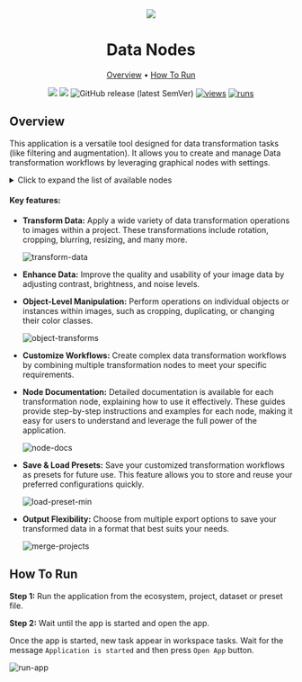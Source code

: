 <div align="center" markdown>

<img src="https://github.com/supervisely-ecosystem/data-nodes/assets/48913536/73838fba-d57b-4405-9db5-80e3514f9983"/>

# Data Nodes
  
<p align="center">
  <a href="#Overview">Overview</a> •
  <a href="#How-To-Run">How To Run</a>
</p>

[![](https://img.shields.io/badge/supervisely-ecosystem-brightgreen)](https://ecosystem.supervisely.com/apps/supervisely-ecosystem/data-nodes)
[![](https://img.shields.io/badge/slack-chat-green.svg?logo=slack)](https://supervisely.com/slack)
![GitHub release (latest SemVer)](https://img.shields.io/github/v/release/supervisely-ecosystem/data-nodes)
[![views](https://app.supervise.ly/img/badges/views/supervisely-ecosystem/data-nodes.png)](https://supervisely.com)
[![runs](https://app.supervise.ly/img/badges/runs/supervisely-ecosystem/data-nodes.png)](https://supervisely.com)

</div>

## Overview

This application is a versatile tool designed for data transformation tasks (like filtering and augmentation). It allows you to create and manage Data transformation workflows by leveraging graphical nodes with settings.

<details>
<summary>Click to expand the list of available nodes</summary>

Input:

- [Images Project](/src/ui/dtl/actions/data/README.md#images-project)

Pixel-level transformations:

- [Blur](/src/ui/dtl/actions/blur/README.md#blur)
- [Contrast Brightness](/src/ui/dtl/actions/contrast_brightness/README.md#contrast-and-brightness)
- [Noise](/src/ui/dtl/actions/noise/README.md#noise)

Spatial-level transformations:

- [Crop](/src/ui/dtl/actions/crop/README.md#crop)
- [Flip](/src/ui/dtl/actions/flip/README.md#flip)
- [Instances Crop](/src/ui/dtl/actions/instances_crop/README.md#instances-crop)
- [Multiply](/src/ui/dtl/actions/multiply/README.md#multiply)
- [Resize](/src/ui/dtl/actions/resize/README.md#resize)
- [Rotate](/src/ui/dtl/actions/rotate/README.md#rotate)
- [Sliding Window](/src/ui/dtl/actions/sliding_window/README.md#sliding-window)

Annotation-level transformations:

- [Approx Vector](/src/ui/dtl/actions/approx_vector/README.md#approx-vector)
- [Background](/src/ui/dtl/actions/background/README.md#background)
- [BBox](/src/ui/dtl/actions/bbox/README.md#bounding-box)
- [Mask to Lines](/src/ui/dtl/actions/bitmap2lines/README.md#mask-to-lines)
- [Bbox to Polygon](/src/ui/dtl/actions/bbox2poly/README.md#bbox-to-polygon)
- [Bitwise Masks](/src/ui/dtl/actions/bitwise_masks/README.md#bitwise-masks)
- [Change Classes Colors](/src/ui/dtl/actions/color_class/README.md#change-classes-colors)
- [Drop By Class](/src/ui/dtl/actions/drop_obj_by_class/README.md#drop-by-class)
- [Drop Lines By Length](/src/ui/dtl/actions/drop_lines_by_length/README.md#drop-lines-by-length)
- [Drop Noise](/src/ui/dtl/actions/drop_noise/README.md#drop-noise)
- [Duplicate Objects](/src/ui/dtl/actions/duplicate_objects/README.md#duplicate-objects)
- [Mask to Polygon](/src/ui/dtl/actions/find_contours/README.md#mask-to-polygon)
- [Line to Mask](/src/ui/dtl/actions/line2bitmap/README.md#line-to-mask)
- [Merge Masks](/src/ui/dtl/actions/merge_bitmaps/README.md#merge-masks)
- [ObjectsFilter](/src/ui/dtl/actions/objects_filter/README.md#objects-filter)
- [Polygon to Mask](/src/ui/dtl/actions/poly2bitmap/README.md#polygon-to-mask)
- [Random Colors](/src/ui/dtl/actions/random_color/README.md#random_color)
- [Rasterize](/src/ui/dtl/actions/rasterize/README.md#rasterize)
- [Rename](/src/ui/dtl/actions/rename/README.md#rename)
- [Skeletonize](/src/ui/dtl/actions/skeletonize/README.md#skeletonize)
- [Split Masks](/src/ui/dtl/actions/split_masks/README.md#split-masks)
- [Tag](/src/ui/dtl/actions/tag/README.md#tag)

Other:

- [Dataset](/src/ui/dtl/actions/dataset/README.md#dataset)
- [Dummy](/src/ui/dtl/actions/dummy/README.md#dummy)
- [If](/src/ui/dtl/actions/if_action/README.md#if-action)

Output:

- [Export Archive](/src/ui/dtl/actions/save/README.md#export-archive)
- [Export Archive with Masks](/src/ui/dtl/actions/save_masks/README.md#export-archive-with-masks)
- [New Project](/src/ui/dtl/actions/supervisely/README.md#new-project)

</details>

#### Key features:

- **Transform Data:** Apply a wide variety of data transformation operations to images within a project. These transformations include rotation, cropping, blurring, resizing, and many more.

  ![transform-data](https://github.com/supervisely-ecosystem/data-nodes/assets/48913536/6b1fb925-1961-44cc-be6c-2777294f7f06)

- **Enhance Data:** Improve the quality and usability of your image data by adjusting contrast, brightness, and noise levels.

- **Object-Level Manipulation:** Perform operations on individual objects or instances within images, such as cropping, duplicating, or changing their color classes.

  ![object-transforms](https://github.com/supervisely-ecosystem/data-nodes/assets/48913536/b16b6767-403b-49f4-be9e-6aa0dcbb0c2d)

- **Customize Workflows:** Create complex data transformation workflows by combining multiple transformation nodes to meet your specific requirements.

- **Node Documentation:** Detailed documentation is available for each transformation node, explaining how to use it effectively. These guides provide step-by-step instructions and examples for each node, making it easy for users to understand and leverage the full power of the application.

  ![node-docs](https://github.com/supervisely-ecosystem/data-nodes/assets/48913536/91c82b09-4ea4-444a-9819-f2dbf5d28f2b)

- **Save & Load Presets:** Save your customized transformation workflows as presets for future use. This feature allows you to store and reuse your preferred configurations quickly.

  ![load-preset-min](https://github.com/supervisely-ecosystem/data-nodes/assets/48913536/c3a262fb-41c8-4116-8efd-beaadcd8f62b)

- **Output Flexibility:** Choose from multiple export options to save your transformed data in a format that best suits your needs.

  ![merge-projects](https://github.com/supervisely-ecosystem/data-nodes/assets/48913536/17fd2b98-66ed-496c-a2b5-f8a43b0d3910)

## How To Run

**Step 1:** Run the application from the ecosystem, project, dataset or preset file.

**Step 2:** Wait until the app is started and open the app.

Once the app is started, new task appear in workspace tasks. Wait for the message `Application is started` and then press `Open App` button.

![run-app](https://github.com/supervisely-ecosystem/data-nodes/assets/48913536/c3fee897-9aac-4f1b-be8b-893df3839202)

